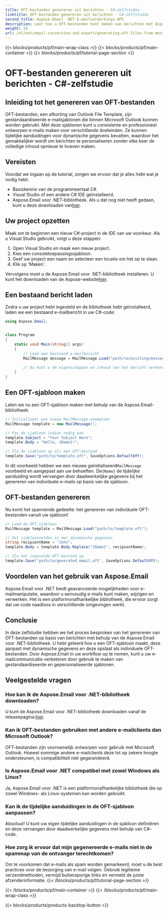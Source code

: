 ```yaml
---
title: OFT-bestanden genereren uit berichten - C#-zelfstudie
linktitle: OFT-bestanden genereren uit berichten - C#-zelfstudie
second_title: Aspose.Email .NET E-mailverwerkings-API
description: Leer hoe u OFT-bestanden kunt maken van berichten met Aspose.Email voor .NET. Stapsgewijze handleiding met broncode voor het efficiënt genereren van e-mailsjablonen.
weight: 19
url: /nl/net/email-conversion-and-export/generating-oft-files-from-messages-csharp-tutorial/
---
```


{{< blocks/products/pf/main-wrap-class >}}
{{< blocks/products/pf/main-container >}}
{{< blocks/products/pf/tutorial-page-section >}}

# OFT-bestanden genereren uit berichten - C#-zelfstudie


## Inleiding tot het genereren van OFT-bestanden

OFT-bestanden, een afkorting van Outlook File Template, zijn gestandaardiseerde e-mailsjablonen die binnen Microsoft Outlook kunnen worden gebruikt. Met deze sjablonen kunt u consistente en professioneel ontworpen e-mails maken voor verschillende doeleinden. Ze kunnen tijdelijke aanduidingen voor dynamische gegevens bevatten, waardoor het gemakkelijker wordt om berichten te personaliseren zonder elke keer de volledige inhoud opnieuw te hoeven maken.

## Vereisten

Voordat we ingaan op de tutorial, zorgen we ervoor dat je alles hebt wat je nodig hebt:

- Basiskennis van de programmeertaal C#.
- Visual Studio of een andere C# IDE geïnstalleerd.
-  Aspose.Email voor .NET-bibliotheek. Als u dat nog niet heeft gedaan, kunt u deze downloaden van[hier](https://releases.aspose.com/email/net).

## Uw project opzetten

Maak om te beginnen een nieuw C#-project in de IDE van uw voorkeur. Als u Visual Studio gebruikt, volgt u deze stappen:

1. Open Visual Studio en maak een nieuw project.
2. Kies een consoletoepassingssjabloon.
3. Geef uw project een naam en selecteer een locatie om het op te slaan.
4. Klik op 'Maken'.

 Vervolgens moet u de Aspose.Email voor .NET-bibliotheek installeren. U kunt het downloaden van de Aspose-website[hier](https://releases.aspose.com/email/net).

## Een bestaand bericht laden

Zodra u uw project hebt ingesteld en de bibliotheek hebt geïnstalleerd, laden we een bestaand e-mailbericht in uw C#-code:

```csharp
using Aspose.Email;


class Program
{
    static void Main(string[] args)
    {
        // Laad een bestaand e-mailbericht
        MailMessage message = MailMessage.Load("path/to/existing/message.eml");
        
        // Nu kunt u de eigenschappen en inhoud van het bericht verkennen
    }
}
```

## Een OFT-sjabloon maken

Laten we nu een OFT-sjabloon maken met behulp van de Aspose.Email-bibliotheek:

```csharp
// Initialiseer een nieuw MailMessage-exemplaar
MailMessage template = new MailMessage();

// Pas de sjabloon indien nodig aan
template.Subject = "Your Subject Here";
template.Body = "Hello, {Name}!";

// Sla de sjabloon op als een OFT-bestand
template.Save("path/to/template.oft", SaveOptions.DefaultOft);
```

 In dit voorbeeld hebben we een nieuwe geïnitialiseerd`MailMessage` voorbeeld en aangepast aan uw behoeften. De`{Name}` de tijdelijke aanduiding wordt vervangen door daadwerkelijke gegevens bij het genereren van individuele e-mails op basis van de sjabloon.

## OFT-bestanden genereren

Nu komt het spannende gedeelte: het genereren van individuele OFT-bestanden vanuit uw sjabloon!

```csharp
// Laad de OFT-sjabloon
MailMessage template = MailMessage.Load("path/to/template.oft");

// Vul sjabloonvelden in met dynamische gegevens
string recipientName = "John";
template.Body = template.Body.Replace("{Name}", recipientName);

// Sla het ingevulde OFT-bestand op
template.Save("path/to/generated_email.oft", SaveOptions.DefaultOft);
```

## Voordelen van het gebruik van Aspose.Email

Aspose.Email voor .NET biedt geavanceerde mogelijkheden voor e-mailmanipulatie, waardoor u eenvoudig e-mails kunt maken, wijzigen en verwerken. Het is een platformonafhankelijke bibliotheek, die ervoor zorgt dat uw code naadloos in verschillende omgevingen werkt.

## Conclusie

In deze zelfstudie hebben we het proces besproken van het genereren van OFT-bestanden op basis van berichten met behulp van de Aspose.Email voor .NET-bibliotheek. U hebt geleerd hoe u een OFT-sjabloon maakt, deze aanpast met dynamische gegevens en deze opslaat als individuele OFT-bestanden. Door Aspose.Email in uw workflow op te nemen, kunt u uw e-mailcommunicatie verbeteren door gebruik te maken van gestandaardiseerde en gepersonaliseerde sjablonen.

## Veelgestelde vragen

### Hoe kan ik de Aspose.Email voor .NET-bibliotheek downloaden?

 U kunt de Aspose.Email voor .NET-bibliotheek downloaden vanaf de releasepagina:[hier](https://releases.aspose.com/email/net).

### Kan ik OFT-bestanden gebruiken met andere e-mailclients dan Microsoft Outlook?

OFT-bestanden zijn voornamelijk ontworpen voor gebruik met Microsoft Outlook. Hoewel sommige andere e-mailclients deze tot op zekere hoogte ondersteunen, is compatibiliteit niet gegarandeerd.

### Is Aspose.Email voor .NET compatibel met zowel Windows als Linux?

Ja, Aspose.Email voor .NET is een platformonafhankelijke bibliotheek die op zowel Windows- als Linux-systemen kan worden gebruikt.

### Kan ik de tijdelijke aanduidingen in de OFT-sjabloon aanpassen?

Absoluut! U kunt uw eigen tijdelijke aanduidingen in de sjabloon definiëren en deze vervangen door daadwerkelijke gegevens met behulp van C#-code.

### Hoe zorg ik ervoor dat mijn gegenereerde e-mails niet in de spammap van de ontvanger terechtkomen?

Om te voorkomen dat e-mails als spam worden gemarkeerd, moet u de best practices voor de bezorging van e-mail volgen. Gebruik legitieme verzendmethoden, vermijd buitensporige links en vermeld de juiste afzenderinformatie.
{{< /blocks/products/pf/tutorial-page-section >}}

{{< /blocks/products/pf/main-container >}}
{{< /blocks/products/pf/main-wrap-class >}}

{{< blocks/products/products-backtop-button >}}
